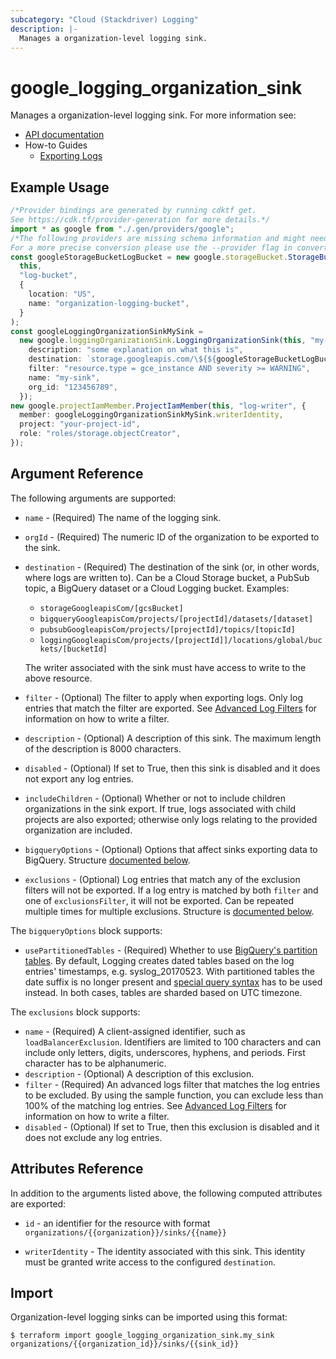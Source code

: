 ```yaml
---
subcategory: "Cloud (Stackdriver) Logging"
description: |-
  Manages a organization-level logging sink.
---
```


# google\_logging\_organization\_sink

Manages a organization-level logging sink. For more information see:

* [API documentation](https://cloud.google.com/logging/docs/reference/v2/rest/v2/organizations.sinks)
* How-to Guides
  * [Exporting Logs](https://cloud.google.com/logging/docs/export)

## Example Usage

```typescript
/*Provider bindings are generated by running cdktf get.
See https://cdk.tf/provider-generation for more details.*/
import * as google from "./.gen/providers/google";
/*The following providers are missing schema information and might need manual adjustments to synthesize correctly: google.
For a more precise conversion please use the --provider flag in convert.*/
const googleStorageBucketLogBucket = new google.storageBucket.StorageBucket(
  this,
  "log-bucket",
  {
    location: "US",
    name: "organization-logging-bucket",
  }
);
const googleLoggingOrganizationSinkMySink =
  new google.loggingOrganizationSink.LoggingOrganizationSink(this, "my-sink", {
    description: "some explanation on what this is",
    destination: `storage.googleapis.com/\${${googleStorageBucketLogBucket.name}}`,
    filter: "resource.type = gce_instance AND severity >= WARNING",
    name: "my-sink",
    org_id: "123456789",
  });
new google.projectIamMember.ProjectIamMember(this, "log-writer", {
  member: googleLoggingOrganizationSinkMySink.writerIdentity,
  project: "your-project-id",
  role: "roles/storage.objectCreator",
});

```

## Argument Reference

The following arguments are supported:

*   `name` - (Required) The name of the logging sink.

*   `orgId` - (Required) The numeric ID of the organization to be exported to the sink.

*   `destination` - (Required) The destination of the sink (or, in other words, where logs are written to). Can be a
    Cloud Storage bucket, a PubSub topic, a BigQuery dataset or a Cloud Logging bucket. Examples:

    * `storageGoogleapisCom/[gcsBucket]`
    * `bigqueryGoogleapisCom/projects/[projectId]/datasets/[dataset]`
    * `pubsubGoogleapisCom/projects/[projectId]/topics/[topicId]`
    * `loggingGoogleapisCom/projects/[projectId]]/locations/global/buckets/[bucketId]`

    The writer associated with the sink must have access to write to the above resource.

*   `filter` - (Optional) The filter to apply when exporting logs. Only log entries that match the filter are exported.
    See [Advanced Log Filters](https://cloud.google.com/logging/docs/view/advanced_filters) for information on how to
    write a filter.

*   `description` - (Optional) A description of this sink. The maximum length of the description is 8000 characters.

*   `disabled` - (Optional) If set to True, then this sink is disabled and it does not export any log entries.

*   `includeChildren` - (Optional) Whether or not to include children organizations in the sink export. If true, logs
    associated with child projects are also exported; otherwise only logs relating to the provided organization are included.

*   `bigqueryOptions` - (Optional) Options that affect sinks exporting data to BigQuery. Structure [documented below](#nested_bigquery_options).

*   `exclusions` - (Optional) Log entries that match any of the exclusion filters will not be exported. If a log entry is matched by both `filter` and one of `exclusionsFilter`, it will not be exported.  Can be repeated multiple times for multiple exclusions. Structure is [documented below](#nested_exclusions).

<a name="nested_bigquery_options"></a>The `bigqueryOptions` block supports:

* `usePartitionedTables` - (Required) Whether to use [BigQuery's partition tables](https://cloud.google.com/bigquery/docs/partitioned-tables).
  By default, Logging creates dated tables based on the log entries' timestamps, e.g. syslog\_20170523. With partitioned
  tables the date suffix is no longer present and [special query syntax](https://cloud.google.com/bigquery/docs/querying-partitioned-tables)
  has to be used instead. In both cases, tables are sharded based on UTC timezone.

<a name="nested_exclusions"></a>The `exclusions` block supports:

* `name` - (Required) A client-assigned identifier, such as `loadBalancerExclusion`. Identifiers are limited to 100 characters and can include only letters, digits, underscores, hyphens, and periods. First character has to be alphanumeric.
* `description` - (Optional) A description of this exclusion.
* `filter` - (Required) An advanced logs filter that matches the log entries to be excluded. By using the sample function, you can exclude less than 100% of the matching log entries. See [Advanced Log Filters](https://cloud.google.com/logging/docs/view/advanced_filters) for information on how to
  write a filter.
* `disabled` - (Optional) If set to True, then this exclusion is disabled and it does not exclude any log entries.

## Attributes Reference

In addition to the arguments listed above, the following computed attributes are
exported:

*   `id` - an identifier for the resource with format `organizations/{{organization}}/sinks/{{name}}`

*   `writerIdentity` - The identity associated with this sink. This identity must be granted write access to the
    configured `destination`.

## Import

Organization-level logging sinks can be imported using this format:

```console
$ terraform import google_logging_organization_sink.my_sink organizations/{{organization_id}}/sinks/{{sink_id}}
```
